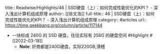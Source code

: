 title:: Readwise/Highlights/46 | SSD硬盘（上）：如何完成性能优化的KPI？ - 深入浅出计算机组成原理
author:: [[徐文浩]]
full-title:: 46 | SSD硬盘（上）：如何完成性能优化的KPI？ - 深入浅出计算机组成原理
category:: #articles
url:: https://time.geekbang.org/column/article/117144

- 一块标成 240G 的 SSD 硬盘，往往实际有 256G 的硬盘空间 #Highlight #[[2022-03-18]]
	- **Note**: 奸商都是240G硬盘，实际220GB,滑稽